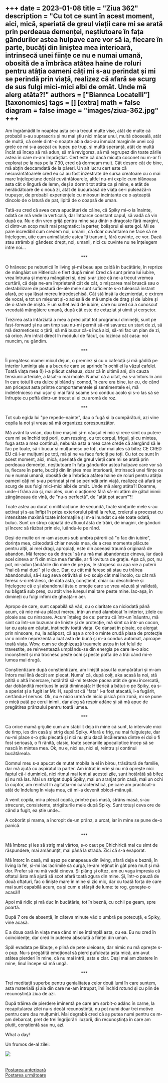 
+++
date = 2023-01-08
title = "Ziua 362"
description = "Cu tot ce sunt în acest moment, aici, mică, speriată de greul vieții care mi se arată prin perdeaua demenței, neștiutoare în fața gândurilor astea hulpave care vor să ia, fiecare în parte, bucăți din liniștea mea interioară, intrinsecă unei ființe ce nu e numai umană, obosită de a îmbrăca atâtea haine de roluri pentru atâția oameni câți mi s-au perindat și mi se perindă prin viață, realizez că afară se scurg de sus fulgi mici-mici albi de omăt. Unde mă alerg atâta?!"
authors = ["Biannca Locatelli"]
[taxonomies]
tags = []
[extra]
math = false
diagram = false
image = "images/ziua-362.jpg"
+++
---

Am îngrămădit în noaptea asta ce-a trecut multe vise, atât de multe că probabil s-au suprascris și nu mai știu nici măcar unul, multă oboseală, atât de multă, că orele dintr-o noapte abia dac-au înmuiat marginile unei coji grele ce mi s-a așezat cu tupeu pe trup, și multă speranță, atât de multă încât să încep să mă adun, să mă revigorez, să mă regrupez din toate zările astea în care m-am împrăștiat. Cert este că dacă micuța coconet nu m-ar fi explorat pe la nas pe la 7.30, cred că dormeam mult. Cât despre cât de bine, mă abțin deocamdată de la păreri. Un alt lucru cert este că necuvântătoarele cred eu că au fost înzestrate de sursa creatoare cu o mai mare înțelepciune decât cuvântătoarele, altfel nu-mi explic cum blănoasa asta cât o lingură de lemn, deși a dormit tot atâta ca și mine, e atât de nerăbdătoare de o nouă zi, atât de bucuroasă de viața ce-i pulsează-n trupușor, de probabil experiențele cu mirosuri incintante ce o așteaptă dincolo de o latură de pat, lipită de o coapsă de uman.

Tată-su cred că avea ceva apucături de câine, că Spiky mi-o ia înainte, odată ce mă vede la verticală, dar întoarce constant capul, să vadă că vin după ea. Nu e din vreo grijă pentru mine sau dintr-o dragoste fără margini, ci dintr-un scop mult mai pragmatic: la parter, bolișorul ei este gol. Mi se pare incredibil cum credem noi, umanii, că doar cuvântarea ne face să ne înțelegem, uite cum animăluțele astea îți transmit, fără cuvinte, ce vor. Dacă stau strâmb și gândesc drept, noi, umanii, nici cu cuvinte nu ne înțelegem între noi…

<p style="text-align: center;">***</p>

O hrănesc pe nebunică în living și-mi beau apa caldă în bucătărie, în reprize de mângâiat un Hitlerică: e fiert după mine! Cred că sunt prima lui iubire, vrea întruna și mereu mângâieri și, deși s-ar zice că ne-a trecut vremea curtării, că deja ne-am împrietenit cât de cât, o mișcarea mai bruscă sau o destabilizare de postură de-ale mele sunt suficiente s-o tulească instant afară, pe ușa lăsat mereu întredeschisă. Cât stă însă la dezmierdat, e extrem de vocal, e tot un mieunat și-o aoleală de mă umple de drag și de iubire și de o stare de mișto. E un suflet avid de iubire, care nu cred că a cunoscut vreodată mângâiere umană, după cât este de extaziat și uimit și cerșetor.

Trezirea asta întârziată a mea a precipitat tot programul dimineții, sunt pe fast-forward și nu am timp sau nu-mi permit să-mi savurez un start de zi, să mă dezmeticesc o țâră, să mă bucur că-s încă aici, să-mi fac un plan de zi, să orice. Am intrat direct în modulul de făcut, cu lozinca cât casa: noi muncim, nu gândim.

<p style="text-align: center;">***</p>

Îi pregătesc mamei micul dejun, o premiez și cu o cafeluță și mă gâdilă pe interior luminița aia a a bucurie care se aprinde în ochii ei la văzul cafelei. Toată viața mea (!) i-a plăcut cafeaua, doar că în ultimii ani, din cauza tensiunii arteriale, a lăsat-o mai moale. Numa' că a uitat, ea s-a întors în anii în care totul îi era dulce și blând și comod, în care era bine, iar eu, de când am priceput asta printre comportamentele și sentimentele ei, mă îndeletnicesc mai ușor și mai fără scame s-o conduc acolo și s-o las să se înfrupte cu poftă dintr-un trecut al ei cu aromă de roz.

<p style="text-align: center;">***</p>

Tot sub egida lui "pe repede-nainte", dau o fugă și la cumpărături, azi vine copila la noi și vreau să mă organizez corespunzător.

Mă avânt la volan, dau bice mașinii și-n căușul ei mic și rece simt cu putere cum mi se închid toți porii, cum resping, cu tot corpul, frigul, și cu mintea, fuga asta a mea continuă, nebunia asta a mea care crede că alergând să le fac pe toate, să-i bucur și mulțumesc pe toți, dar mai ales să bifez CE CRED EU că i-ar mulțumi pe toți, mă și ne va face fericiți pe toți. Cu tot ce sunt în acest moment, aici, mică, speriată de greul vieții care mi se arată prin perdeaua demenței, neștiutoare în fața gândurilor astea hulpave care vor să ia, fiecare în parte, bucăți din liniștea mea interioară, intrinsecă unei ființe ce nu e numai umană, obosită de a îmbrăca atâtea haine de roluri pentru atâția oameni câți mi s-au perindat și mi se perindă prin viață, realizez că afară se scurg de sus fulgi mici-mici albi de omăt. Unde mă alerg atâta?! Doamne, unde-i frâna aia și, mai ales, cum o acționez fără să-mi atârn de gâtul inimii zăngăneaua de vină, de "nu-s perfectă", de "atât pot acum"?!

Toate astea au durat o milifracțiune de secundă, toate simțurile mele s-au activat și s-au înfipt în priza exteriorului până la refuz, creierul a procesat cu intensitate maximă toate informațiile și m-a inundat cu ele toate odată, buluc. Sunt un strop căpiată de afluxul ăsta de trăiri, de imagini, de gânduri și încerc să răzbat prin ele, luându-le pe rând.

Deși de multe ori m-am ascuns sub umbra părerii că "o fac din iubire", dorința mea, câteodată chiar nevoia mea, de a crea momente plăcute pentru alții, ai mei dragi, apropiați, este din aceeași traumă originară de abandon. Mă feresc ca de dracu' să nu mă mai abandoneze cineva, iar dacă acel cineva ar fi din mica mea familie, ar fi lovitura de grație. Așa că, pot, nu pot, mi-adun țăndările din mine de pe jos, le stropesc cu apa vie a puterii "hai că mai duci" și le duc. Dar, cu cât mă feresc să stau cu trăirea abandonului, să-i sug seva otrăvită și s-o scuip cât mai încolo, cu cât mă feresc s-o retrăiesc, de data asta, conștient, chiar cu deschidere și înțelegere că e și abandonul ăsta o emoție care se vrea văzută și validată, nu băgată sub preș, cu atât vine iureșul mai tare peste mine. Iac-așa, în dimineți cu fulgi infimi de gheață-n aer.

Apropo de care, sunt capabilă să văd, cu o claritate ca niciodată până acum, că mie mi-au plăcut mereu, într-un mod alambicat în interior, zilele cu ploaie sau cu ninsoare. Acum înțeleg de ce: pentru că într-un înăuntru, mă simt ca într-un buzunar de liniște și de protecție, mă simt ca într-un cocon, iar eu asta am căutat, instinctiv toată viața. Ce dansat în ploaie, ce alergat prin ninsoare, nu, la adăpost, că așa a croit o minte crudă plasa de protecție iar o minte neprezentă a luat asta de bună și m-a condus automat, aproape toată viața. Wow, cum se deghizează traumele astea în tot felul de travestite, se reinventează umplându-se din energia pe care le-o aloc inconștient și mă trosnesc peste ochi și peste pofta de a trăi când mi-e lumea mai dragă.

Conștientizare după conștientizare, am liniștit pasul la cumpărături și m-am întors mai lină decât am plecat. Numa' că, după colț, aka acasă la noi, stă pitită o altă încercare, hotărâtă să-mi testeze pacea atât de greu încercată, dar dobândită merituos în astă dimineață: Hitlerică a bătut-o pe Spiky, ea s-a speriat și a fugit iar Mr. H, supărat că "fata" i-a fost atacată, l-a fugărit, certându-l nervos. Ok, nu e nicio urmă de nicio pisică prin zonă, mi se pune o mică pată pe cerul inimii, dar aleg să respir adânc și să mă apuc de pregătirea prânzului pentru toată lumea.

<p style="text-align: center;">***</p>

Ca orice mamă grijulie cum am stabilit deja în mine că sunt, la intervale mici de timp, ies din casă și strig după Spiky. Afară e frig, nu mai fulguiește, dar nu-mi place s-o știu plecată și nici nu știu dacă încăierarea dintre ei doi o fi fost serioasă, o fi rănită, clasic, toate scenariile apocaliptice încep să se nască în mintea mea. Ok, nu e, nici ea, nici el, reintru și continui bucătăreala.

Domnul meu s-a apucat de mutat mobila la el în birou, trăsătură de familie, dar mă ajută cu aspiratul la parter. Am intrat în vrie și nu mă oprește nici faptul că-i duminică, nici ritmul mai lent al acestei zile, sunt hotărâtă să bifez și nu mă las. Mai un strigat după Spiky, mai un aranjat prin casă, mai un ochi la cuptor, am reintrat în agitația-mi caracteristică, pe care am practicat-o atât de îndelung în viața mea, că mi-a devenit obicei-mănușă.

A venit copila, mi-a plecat copila, printre pus masă, strâns masă, s-au strecurat, consistente, strigăturile mele după Spiky. Sunt totuși ceva ore de când a fugit, ea știe unde…

A coborât și mama, a încropit de-un prânz, a urcat, iar în mine se pune de-o panică.

<p style="text-align: center;">***</p>

Mă îmbrac și ies să strig mai vârtos, s-o caut pe Chichirică mai cu simt de răspundere, mai amănunțit, mai până la stradă. Zici că s-a evaporat.

Mă întorc în casă, mă așez pe canapeaua din living, afară deja e beznă, în living la fel, și-mi las lacrimile să curgă, le-am reținut în gât prea mult și mă dor. Prefer să nu mă vadă cineva. Și plâng și oftez, am eu vaga impresia că oftatul ăsta mă ajută să scot afară toată zgura din mine. Și, într-o pauză de două oftaturi, fac o liniște mare în mine și zic mic, dar cu toată forța de care mai sunt capabilă acum, ca și cum e sfârșit de lume: te rog, gonește-o acasă!!

Apoi mă ridic și mă duc în bucătărie, tot în beznă, cu ochii pe geam, spre poartă.

După 7 ore de absență, în câteva minute văd o umbră pe potecuță, e Spiky, vine acasă.

E a doua oară în viața mea când mi se întâmplă asta, cu ea. Eu nu cred în coincidențe, dar cred în puterea absolută a ființei din uman.

Spăl evadata pe lăbuțe, e plină de pete uleioase, dar nimic nu mă oprește s-o pup. Nu-s pregătită emoțional să pierd pufuleata asta mică, am avut atâtea pierderi în mine, că nu mai intră, asta e clar. Deși mai am zbatere în mine, linul începe să mă ungă.

<p style="text-align: center;">***</p>

Trei meditații superbe pentru genialitatea celor două lumi în care suntem, asta materială și aia din care ne-am întrupat, îmi închid rotund și cu plin de recunoștință ziua de azi.

După trăirea de pierdere iminentă pe care am sorbit-o adânc în carne, la recapitularea zilei nu-s decât recunoștință, nu pot numi doar trei motive pentru care dau mulțumiri. Mai degrabă cred că aș putea numi pentru ce m-am debarcat, pret de trei îngrijorări iluzorii, din recunoștința în care am plutit, conștientă sau nu, azi.

What a day!

Un frumos de-al zilei:

<div class="flex justify-center">
  <img src="images/362.jpeg" />
</div>

<br/>

<br/>

<div class="flex justify-between">
  <div>
    <a href="/blog/ziua-361/">Postarea anterioară</a>
  </div>
  <div>
    <a href="/blog/ziua-363/">Postarea următoare</a>
  </div>
</div>
